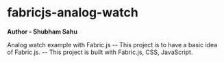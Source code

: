 # fabricjs-analog-watch
**Author - Shubham Sahu**

Analog watch example with Fabric.js
-- This project is to have a basic idea of Fabric.js.
-- This project is built with Fabric.js, CSS, JavaScript.
